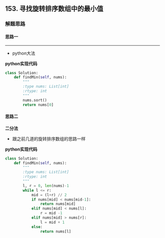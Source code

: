 ## 153. 寻找旋转排序数组中的最小值
### 解题思路
#### 思路一
****
- python大法

**python实现代码**
```python
class Solution:
    def findMin(self, nums):
        """
        :type nums: List[int]
        :rtype: int
        """
        nums.sort()
        return nums[0]
```

#### 思路二
**二分法**
- 跟之前几道的旋转排序数组的思路一样

**python实现代码**
```python
class Solution:
    def findMin(self, nums):
        """
        :type nums: List[int]
        :rtype: int
        """
        l, r = 0, len(nums)-1
        while l <= r:
            mid = (l+r) // 2
            if nums[mid] < nums[mid-1]:
                return nums[mid]
            elif nums[mid] < nums[l]:
                r = mid -1
            elif nums[mid] > nums[r]:
                l = mid + 1
            else:
                return nums[l]
```